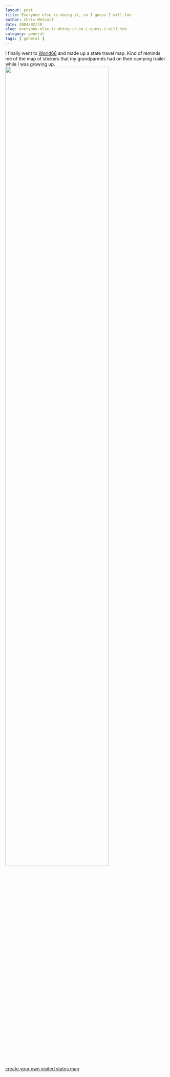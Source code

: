 ```yaml
---
layout: post
title: Everyone else is doing it, so I guess I will too
author: Chris Metcalf
date: 2004/02/20
slug: everyone-else-is-doing-it-so-i-guess-i-will-too
category: general
tags: [ general ]
---
```


I finally went to <a href="http://www.world66.com/">World66</a> and made up a state travel map. Kind of reminds me of the map of stickers that my grandparents had on their camping trailer while I was growing up.
<img width="80%" src="http://www.world66.com/myworld66/visitedStates/statemap?visited=AZCACOCTDCDEFLGAILINIAKYMDMAMIMNMONENVNJNMNYNCOHOKPASCTNTXUTVTVAWVWIWY"><br />
<a href="http://www.world66.com/myworld66/visitedStates">create your own visited states map</a>
